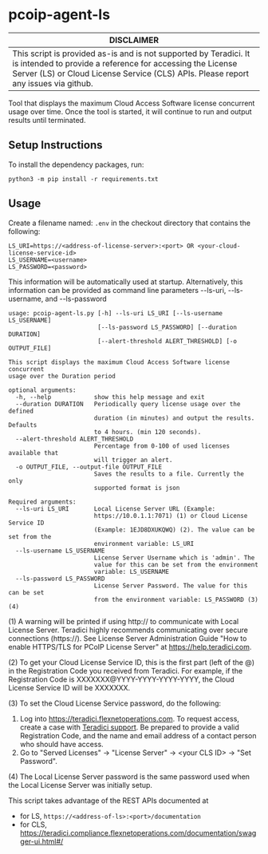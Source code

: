 # pcoip-agent-ls

| DISCLAIMER |
| --- |
| This script is provided as-is and is not supported by Teradici. It is intended to provide a reference for accessing the License Server (LS) or Cloud License Service (CLS) APIs. Please report any issues via github. |


Tool that displays the maximum Cloud Access Software license concurrent usage over time.
Once the tool is started, it will continue to run and output results until terminated.


## Setup Instructions

To install the dependency packages, run:

```
python3 -m pip install -r requirements.txt
```

## Usage

Create a filename named: ```.env``` in the checkout directory that contains the following:


```
LS_URI=https://<address-of-license-server>:<port> OR <your-cloud-license-service-id>
LS_USERNAME=<username>
LS_PASSWORD=<password>
```

This information will be automatically used at startup. Alternatively, this
information can be provided as command line parameters --ls-uri,
--ls-username, and --ls-password

```
usage: pcoip-agent-ls.py [-h] --ls-uri LS_URI [--ls-username LS_USERNAME]
                         [--ls-password LS_PASSWORD] [--duration DURATION]
                         [--alert-threshold ALERT_THRESHOLD] [-o OUTPUT_FILE]

This script displays the maximum Cloud Access Software license concurrent
usage over the Duration period

optional arguments:
  -h, --help            show this help message and exit
  --duration DURATION   Periodically query license usage over the defined
                        duration (in minutes) and output the results. Defaults
                        to 4 hours. (min 120 seconds).
  --alert-threshold ALERT_THRESHOLD
                        Percentage from 0-100 of used licenses available that
                        will trigger an alert.
  -o OUTPUT_FILE, --output-file OUTPUT_FILE
                        Saves the results to a file. Currently the only
                        supported format is json

Required arguments:
  --ls-uri LS_URI       Local License Server URL (Example:
                        https://10.0.1.1:7071) (1) or Cloud License Service ID
                        (Example: 1EJD8DXUKQWQ) (2). The value can be set from the
                        environment variable: LS_URI
  --ls-username LS_USERNAME
                        License Server Username which is 'admin'. The
                        value for this can be set from the environment
                        variable: LS_USERNAME
  --ls-password LS_PASSWORD
                        License Server Password. The value for this can be set
                        from the environment variable: LS_PASSWORD (3) (4)
```

(1) A warning will be printed if using http:// to communicate with Local License Server. Teradici
highly recommends communicating over secure connections (https://). See License Server
Administration Guide "How to enable HTTPS/TLS for PCoIP License Server" at
https://help.teradici.com.

(2) To get your Cloud License Service ID, this is the first part (left of the @) in the
Registration Code you received from Teradici. For example, if the Registration Code is
XXXXXXX@YYYY-YYYY-YYYY-YYYY, the Cloud License Service ID will be XXXXXXX.

(3) To set the Cloud License Service password, do the following:
1. Log into https://teradici.flexnetoperations.com. To request access, create a case with
[Teradici support](https://help.teradici.com/s/contactsupport). Be prepared to provide a valid
Registration Code, and the name and email address of a contact person who should have access.
2. Go to "Served Licenses" -> "License Server" -> \<your CLS ID\> -> "Set Password".

(4) The Local License Server password is the same password used when the Local License Server
was initially setup.


This script takes advantage of the REST APIs documented at 
- for LS, ```https://<address-of-ls>:<port>/documentation```
- for CLS, https://teradici.compliance.flexnetoperations.com/documentation/swagger-ui.html#/
